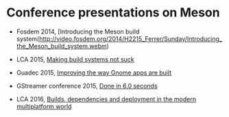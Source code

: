 # Conference presentations on Meson

- Fosdem 2014, [Introducing the Meson build system(http://video.fosdem.org/2014/H2215_Ferrer/Sunday/Introducing_the_Meson_build_system.webm)

- LCA 2015, [Making build systems not suck](https://www.youtube.com/watch?v=KPi0AuVpxLI)

- Guadec 2015, [Improving the way Gnome apps are built](https://www.youtube.com/watch?v=wTf0NjjNwTU&index=14&list=PLcb5uDX8FIoDeC6z7SeW0-KW3cHUKwIHU)

- GStreamer conference 2015, [Done in 6.0 seconds](https://gstconf.ubicast.tv/videos/done-in-60-seconds-a-new-build-system-for-gstreamer)

- LCA 2016, [Builds, dependencies and deployment in the modern multiplatform world](https://www.youtube.com/watch?v=CTJtKtQ8R5k&feature=youtu.be)

